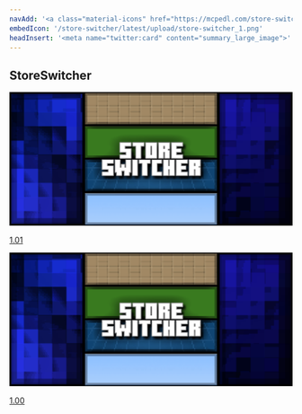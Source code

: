 ```yaml
---
navAdd: '<a class="material-icons" href="https://mcpedl.com/store-switcher/">link</a>'
embedIcon: '/store-switcher/latest/upload/store-switcher_1.png'
headInsert: '<meta name="twitter:card" content="summary_large_image">'
---
```

## StoreSwitcher
<div class="home-content-container"><a class="home-content-image" href="./101"><img src="./100/upload/store-switcher_1.png" onerror="this.src='/assets/images/featuredimage.png'" alt="FeaturedImage"><p>1.01</p></a><a class="home-content-image" href="./100"><img src="./100/upload/store-switcher_1.png" onerror="this.src='/assets/images/featuredimage.png'" alt="FeaturedImage"><p>1.00</p></a></div>
